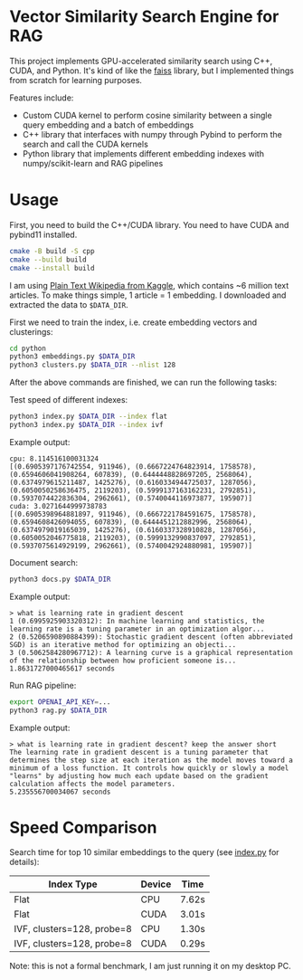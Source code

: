 # Vector Similarity Search Engine for RAG

This project implements GPU-accelerated similarity search using C++, CUDA, and Python. It's kind of like the [faiss](https://github.com/facebookresearch/faiss) library, but I implemented things from scratch for learning purposes.

Features include:
- Custom CUDA kernel to perform cosine similarity between a single query embedding and a batch of embeddings
- C++ library that interfaces with numpy through Pybind to perform the search and call the CUDA kernels
- Python library that implements different embedding indexes with numpy/scikit-learn and RAG pipelines

# Usage

First, you need to build the C++/CUDA library. You need to have CUDA and pybind11 installed.
```bash
cmake -B build -S cpp
cmake --build build
cmake --install build
```

I am using [Plain Text Wikipedia from Kaggle](https://www.kaggle.com/datasets/ltcmdrdata/plain-text-wikipedia-202011/data), which contains ~6 million text articles. To make things simple, 1 article = 1 embedding. I downloaded and extracted the data to `$DATA_DIR`.

First we need to train the index, i.e. create embedding vectors and clusterings:
```bash
cd python
python3 embeddings.py $DATA_DIR
python3 clusters.py $DATA_DIR --nlist 128
```

After the above commands are finished, we can run the following tasks:

Test speed of different indexes:
```bash
python3 index.py $DATA_DIR --index flat
python3 index.py $DATA_DIR --index ivf
```
Example output:
```
cpu: 8.114516100031324
[(0.6905397176742554, 911946), (0.6667224764823914, 1758578), (0.6594606041908264, 607839), (0.6444448828697205, 2568064), (0.6374979615211487, 1425276), (0.6160334944725037, 1287056), (0.6050050258636475, 2119203), (0.5999137163162231, 2792851), (0.5937074422836304, 2962661), (0.5740044116973877, 195907)]
cuda: 3.0271644999738783
[(0.6905398964881897, 911946), (0.6667221784591675, 1758578), (0.6594608426094055, 607839), (0.6444451212882996, 2568064), (0.6374979019165039, 1425276), (0.6160337328910828, 1287056), (0.6050052046775818, 2119203), (0.5999132990837097, 2792851), (0.5937075614929199, 2962661), (0.5740042924880981, 195907)]
```

Document search:
```bash
python3 docs.py $DATA_DIR
```
Example output:
```
> what is learning rate in gradient descent
1 (0.6995925903320312): In machine learning and statistics, the learning rate is a tuning parameter in an optimization algor...
2 (0.5206590890884399): Stochastic gradient descent (often abbreviated SGD) is an iterative method for optimizing an objecti...
3 (0.5062584280967712): A learning curve is a graphical representation of the relationship between how proficient someone is...
1.8631727000465617 seconds
```

Run RAG pipeline:
```bash
export OPENAI_API_KEY=...
python3 rag.py $DATA_DIR
```
Example output:
```
> what is learning rate in gradient descent? keep the answer short
The learning rate in gradient descent is a tuning parameter that determines the step size at each iteration as the model moves toward a minimum of a loss function. It controls how quickly or slowly a model "learns" by adjusting how much each update based on the gradient calculation affects the model parameters.
5.235556700034067 seconds
```

# Speed Comparison

Search time for top 10 similar embeddings to the query (see [index.py](./python/index.py) for details):

| Index Type                 | Device | Time    |
| -------------------------- | ------ | ------- |
| Flat                       | CPU    | 7.62s   |
| Flat                       | CUDA   | 3.01s   |
| IVF, clusters=128, probe=8 | CPU    | 1.30s   |
| IVF, clusters=128, probe=8 | CUDA   | 0.29s   |

Note: this is not a formal benchmark, I am just running it on my desktop PC.
